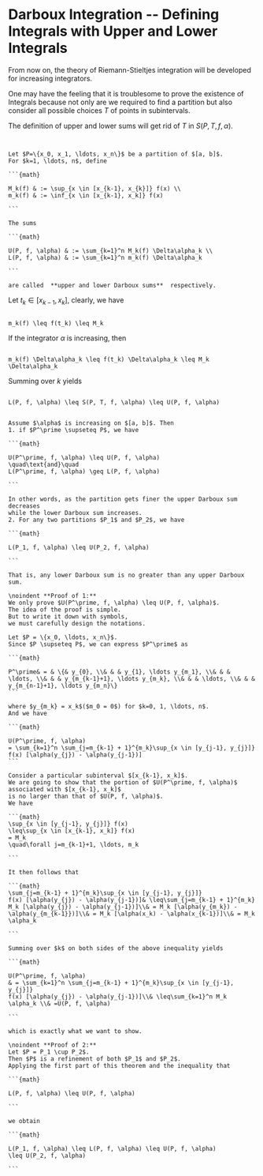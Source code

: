 # Darboux Integration -- Defining Integrals with Upper and Lower Integrals

From now on, the theory of Riemann-Stieltjes integration
will be developed for increasing integrators.

One may have the feeling that
it is troublesome to prove the existence of Integrals
because not only are we required to find a partition
but also consider all possible choices $T$ of points in subintervals.

The definition of upper and lower sums
will get rid of $T$ in $S(P,T,f,\alpha)$.

```{index} lower Darboux sum
```

````{prf:definition} 

Let $P=\{x_0, x_1, \ldots, x_n\}$ be a partition of $[a, b]$.
For $k=1, \ldots, n$, define

```{math}

M_k(f) & := \sup_{x \in [x_{k-1}, x_{k}]} f(x) \\
m_k(f) & := \inf_{x \in [x_{k-1}, x_k]} f(x)

```

The sums

```{math}

U(P, f, \alpha) & := \sum_{k=1}^n M_k(f) \Delta\alpha_k \\
L(P, f, \alpha) & := \sum_{k=1}^n m_k(f) \Delta\alpha_k

```

are called  **upper and lower Darboux sums**  respectively.

````

Let $t_k \in [x_{k-1}, x_k]$, clearly, we have

```{math}

m_k(f) \leq f(t_k) \leq M_k

```

If the integrator $\alpha$ is increasing, then

```{math}

m_k(f) \Delta\alpha_k \leq f(t_k) \Delta\alpha_k \leq M_k \Delta\alpha_k

```

Summing over $k$ yields

```{math}

L(P, f, \alpha) \leq S(P, T, f, \alpha) \leq U(P, f, \alpha)

```

````{prf:theorem} 

Assume $\alpha$ is increasing on $[a, b]$. Then
1. if $P^\prime \supseteq P$, we have

```{math}

U(P^\prime, f, \alpha) \leq U(P, f, \alpha)
\quad\text{and}\quad
L(P^\prime, f, \alpha) \geq L(P, f, \alpha)

```

In other words, as the partition gets finer the upper Darboux sum decreases
while the lower Darboux sum increases.
2. For any two partitions $P_1$ and $P_2$, we have

```{math}

L(P_1, f, \alpha) \leq U(P_2, f, \alpha)

```

That is, any lower Darboux sum is no greater than any upper Darboux sum.

````

````{prf:proof}
\noindent **Proof of 1:** 
We only prove $U(P^\prime, f, \alpha) \leq U(P, f, \alpha)$.
The idea of the proof is simple.
But to write it down with symbols,
we must carefully design the notations.

Let $P = \{x_0, \ldots, x_n\}$.
Since $P \supseteq P$, we can express $P^\prime$ as

```{math}

P^\prime& = & \{& y_{0}, \\& & & y_{1}, \ldots y_{m_1}, \\& & & \ldots, \\& & & y_{m_{k-1}+1}, \ldots y_{m_k}, \\& & & \ldots, \\& & & y_{m_{n-1}+1}, \ldots y_{m_n}\}
```

where $y_{m_k} = x_k$($m_0 = 0$) for $k=0, 1, \ldots, n$.
And we have

```{math}

U(P^\prime, f, \alpha)
= \sum_{k=1}^n \sum_{j=m_{k-1} + 1}^{m_k}\sup_{x \in [y_{j-1}, y_{j}]}
f(x) [\alpha(y_{j}) - \alpha(y_{j-1})]
```

Consider a particular subinterval $[x_{k-1}, x_k]$.
We are going to show that the portion of $U(P^\prime, f, \alpha)$
associated with $[x_{k-1}, x_k]$
is no larger than that of $U(P, f, \alpha)$.
We have

```{math}
\sup_{x \in [y_{j-1}, y_{j}]} f(x)
\leq\sup_{x \in [x_{k-1}, x_k]} f(x)
= M_k
\quad\forall j=m_{k-1}+1, \ldots, m_k

```

It then follows that

```{math}
\sum_{j=m_{k-1} + 1}^{m_k}\sup_{x \in [y_{j-1}, y_{j}]}
f(x) [\alpha(y_{j}) - \alpha(y_{j-1})]& \leq\sum_{j=m_{k-1} + 1}^{m_k} M_k [\alpha(y_{j}) - \alpha(y_{j-1})]\\& = M_k [\alpha(y_{m_k}) - \alpha(y_{m_{k-1}})]\\& = M_k [\alpha(x_k) - \alpha(x_{k-1})]\\& = M_k \alpha_k

```

Summing over $k$ on both sides of the above inequality yields

```{math}

U(P^\prime, f, \alpha)
& = \sum_{k=1}^n \sum_{j=m_{k-1} + 1}^{m_k}\sup_{x \in [y_{j-1}, y_{j}]}
f(x) [\alpha(y_{j}) - \alpha(y_{j-1})]\\& \leq\sum_{k=1}^n M_k \alpha_k \\& =U(P, f, \alpha)

```

which is exactly what we want to show.

\noindent **Proof of 2:** 
Let $P = P_1 \cup P_2$.
Then $P$ is a refinement of both $P_1$ and $P_2$.
Applying the first part of this theorem and the inequality that

```{math}

L(P, f, \alpha) \leq U(P, f, \alpha)

```

we obtain

```{math}

L(P_1, f, \alpha) \leq L(P, f, \alpha) \leq U(P, f, \alpha)
\leq U(P_2, f, \alpha)

```

````